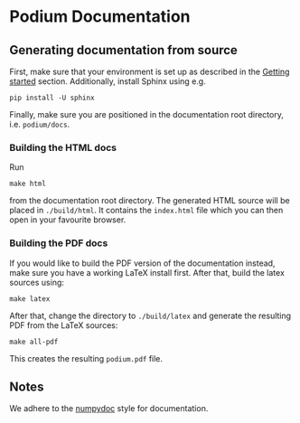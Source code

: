 # Podium Documentation

## Generating documentation from source
First, make sure that your environment is set up as described in the [Getting started](https://github.com/mttk/podium/blob/master/README.md#getting-started) section. Additionally, install Sphinx using e.g.
```
pip install -U sphinx
```
Finally, make sure you are positioned in the documentation root directory, i.e. `podium/docs`.

### Building the HTML docs
Run
```
make html
```
from the documentation root directory. The generated HTML source will be placed in `./build/html`. It contains the `index.html` file which you can then open in your favourite browser.

### Building the PDF docs
If you would like to build the PDF version of the documentation instead, make sure you have a working LaTeX install first. After that, build the latex sources using:
```
make latex
```
After that, change the directory to `./build/latex` and generate the resulting PDF from the LaTeX sources:
```
make all-pdf
```
This creates the resulting `podium.pdf` file.

## Notes
We adhere to the [numpydoc](https://numpydoc.readthedocs.io/en/latest/) style for documentation.
